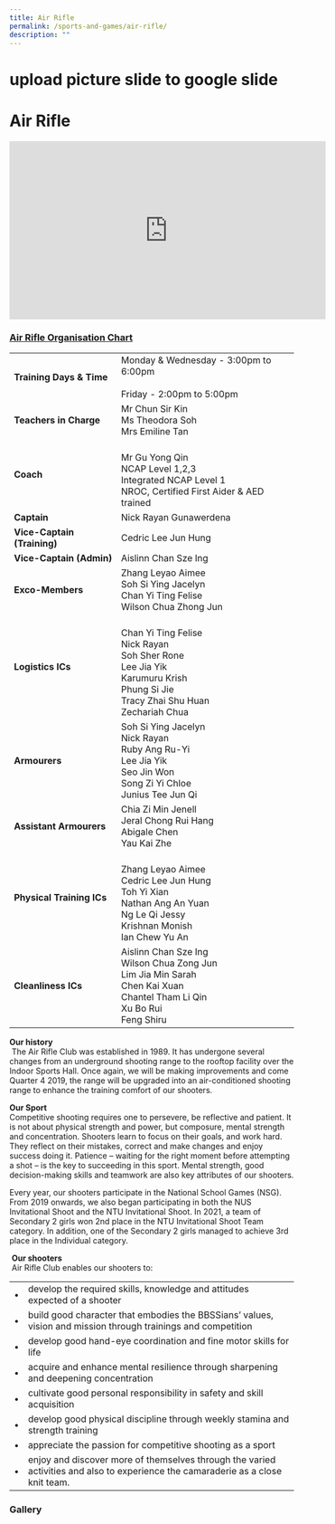 ```yaml
---
title: Air Rifle
permalink: /sports-and-games/air-rifle/
description: ""
---
```

# upload picture slide to google slide

# Air Rifle

<iframe width="560" height="315" src="https://www.youtube.com/embed/jDwQLztBaIc" title="Air Rifle CCA 2022 Video" frameborder="0" allow="accelerometer; autoplay; clipboard-write; encrypted-media; gyroscope; picture-in-picture" allowfullscreen></iframe>

### **<u>Air Rifle Organisation Chart</u>**

|                         |                                           |
|-------------------------|-------------------------|
|    **Training Days & Time** | Monday & Wednesday - 3:00pm to 6:00pm<br><br>Friday - 2:00pm to 5:00pm                                                                           |
|      **Teachers in Charge** | Mr Chun Sir Kin <br>Ms Theodora Soh<br>Mrs Emiline Tan                                                                                           |
|                   **Coach** |                <br>Mr Gu Yong Qin<br>NCAP Level 1,2,3<br>Integrated NCAP Level 1<br>NROC, Certified First Aider & AED trained<br>                |
|                **Captain** | Nick Rayan Gunawerdena                                                                                                                           |
| **Vice-Captain (Training)** | Cedric Lee Jun Hung                                                                                                                              |
|    **Vice-Captain (Admin)** | Aislinn Chan Sze Ing                                                                                                                             |
|            **Exco-Members** | Zhang Leyao Aimee<br>Soh Si Ying Jacelyn<br>Chan Yi Ting Felise<br>Wilson Chua Zhong Jun                                                         |
|           **Logistics ICs** | <br>Chan Yi Ting Felise<br>Nick Rayan<br>Soh Sher Rone<br>Lee Jia Yik<br>Karumuru Krish<br>Phung Si Jie<br>Tracy Zhai Shu Huan<br>Zechariah Chua |
|               **Armourers** | Soh Si Ying Jacelyn<br>Nick Rayan<br>Ruby Ang Ru-Yi<br>Lee Jia Yik<br>Seo Jin Won<br>Song Zi Yi Chloe<br>Junius Tee Jun Qi                       |
|     **Assistant Armourers** | Chia Zi Min Jenell<br>Jeral Chong Rui Hang<br>Abigale Chen<br>Yau Kai Zhe                                                                        |
|   **Physical Training ICs** |     <br>Zhang Leyao Aimee<br>Cedric Lee Jun Hung<br>Toh Yi Xian<br>Nathan Ang An Yuan<br>Ng Le Qi Jessy<br>Krishnan Monish<br>Ian Chew Yu An     |
|         **Cleanliness ICs** | Aislinn Chan Sze Ing<br>Wilson Chua Zong Jun<br>Lim Jia Min Sarah<br>Chen Kai Xuan<br>Chantel Tham Li Qin<br>Xu Bo Rui<br>Feng Shiru             |

**Our history**  
 The Air Rifle Club was established in 1989. It has undergone several changes from an underground shooting range to the rooftop facility over the Indoor Sports Hall. Once again, we will be making improvements and come Quarter 4 2019, the range will be upgraded into an air-conditioned shooting range to enhance the training comfort of our shooters.    
  
**Our Sport**  
Competitive shooting requires one to persevere, be reflective and patient. It is not about physical strength and power, but composure, mental strength and concentration. Shooters learn to focus on their goals, and work hard. They reflect on their mistakes, correct and make changes and enjoy success doing it. Patience – waiting for the right moment before attempting a shot – is the key to succeeding in this sport. Mental strength, good decision-making skills and teamwork are also key attributes of our shooters.  
  
Every year, our shooters participate in the National School Games (NSG). From 2019 onwards, we also began participating in both the NUS Invitational Shoot and the NTU Invitational Shoot. In 2021, a team of Secondary 2 girls won 2nd place in the NTU Invitational Shoot Team category. In addition, one of the Secondary 2 girls managed to achieve 3rd place in the Individual category.  
  
 **Our shooters**  
 Air Rifle Club enables our shooters to:
 
 |   |                             |
|---|------------|
| •  | develop the required skills, knowledge and attitudes expected of a shooter                                                       |
|  • | build good character that embodies the BBSSians’ values, vision and mission through trainings and competition                    |
| •  | develop good hand-eye coordination and fine motor skills for life                                                                |
|  • | acquire and enhance mental resilience through sharpening and deepening concentration                                             |
| •  | cultivate good personal responsibility in safety and skill acquisition                                                           |
|•   | develop good physical discipline through weekly stamina and strength training                                                    |
| •  | appreciate the passion for competitive shooting as a sport                                                                       |
|  • | enjoy and discover more of themselves through the varied activities and also to experience the camaraderie as a close knit team. |

### Gallery